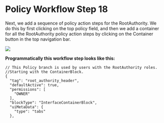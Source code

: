 # Policy Workflow Step 18

Next, we add a sequence of policy action steps for the RootAuthority. We do this by first clicking on the top policy field, and then we add a container for all the RootAuthority policy action steps by clicking on the Container button in the top navigation bar.

![](../.gitbook/assets/PW\_23.png)

**Programmatically this workflow step looks like this:**

```
// This Policy branch is used by users with the RootAuthority roles.
//Starting with the ContainerBlock.
{
  "tag": "root_authority_header",
  "defaultActive": true,
  "permissions": [
    "OWNER"
  ],
  "blockType": "InterfaceContainerBlock",
  "uiMetaData": {
    "type": "tabs"
  },
```
